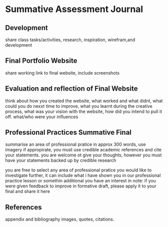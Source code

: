 # Summative Assessment Journal

## Development
share class tasks/activities, research, inspiration, wirefram,and development

## Final Portfolio Website
share working link to final website, include screenshots

## Evaluation and reflection of Final Website
think about how you created the website, what worked and what didnt, what could you do nexxt time to improve, what you learnt during the creative process, what was your vision with the website, how did you intend to pull it off. what/who were your influences

## Professional Practices Summative Final
summarise an area of professional pratice in approx 300 words, use imagery if appropirate, you must use credible academic references and cite your statements. you are welcome ot give your thoughts, however you must have your statements backed up by credible research

you are free to select any area of professional pratice you would like to investigate further, it can include what i have shown you in our professional practice lesson or somethin additional you have an interest in
note: if you were given feedback to improve in formative draft, please apply it to your final and share it here

## References
appendix and bibliography
images, quotes, citations.